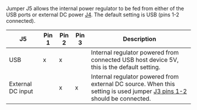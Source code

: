Jumper J5 allows the internal power regulator to be fed from either of the USB
ports or external DC power [J4](#quark_mcu_dev_kit_c1000/J4). The default
setting is USB (pins 1-2 connected).

| J5    | Pin 1 | Pin 2 | Pin 3 | Description             |
|-------|-------|-------|-------|-------------------------|
| USB   |   x   |   x   |       | Internal regulator powered from connected USB host device 5V, this is the default setting. |
| External DC input   |       |   x   |   x   | Internal regulator powered from external DC source. When this setting is used jumper [J3 pins 1-2](#quark_mcu_dev_kit_c1000/J3Pin12) should be connected. |
